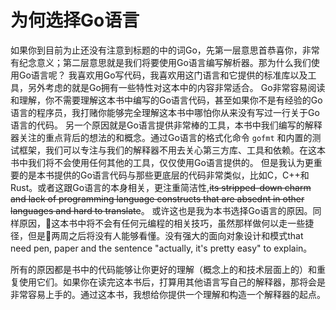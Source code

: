 # 为何选择Go语言
如果你到目前为止还没有注意到标题的中的词Go，先第一层意思首恭喜你，非常有纪念意义；第二层意思就是我们将要使用Go语言编写解析器。那为什么我们使用Go语言呢？
我喜欢用Go写代码，我喜欢用这门语言和它提供的标准库以及工具，另外考虑的就是Go拥有一些特性对这本中的内容非常适合。
Go非常容易阅读和理解，你不需要理解这本书中编写的Go语言代码，甚至如果你不是有经验的Go语言的程序员，我打赌你能够完全理解这本书中哪怕你从来没有写过一行关于Go语言的代码。
另一个原因就是Go语言提供非常棒的工具，本书中我们编写的解释器关注的重点背后的想法的和概念。通过Go语言的格式化命令 `gofmt` 和内置的测试框架，我们可以专注与我们的解释器不用去关心第三方库、工具和依赖。在这本书中我们将不会使用任何其他的工具，仅仅使用Go语言提供的。
但是我认为更重要的是本书提供的Go语言代码与那些更底层的代码非常类似，比如C，C++和Rust。或者这跟Go语言的本身相关，更注重简洁性,<del>its stripped-down charm and lack of programming language constructs that are absednt in other languages and hard to translate</del>。 或许这也是我为本书选择Go语言的原因。同样原因，这本书中将不会有任何元编程的相关技巧，虽然那样做何以走一些捷径，但是两周之后将没有人能够看懂。没有强大的面向对象设计和模式</del>that need pen, paper and the sentence "actually, it's pretty easy" to explain</del>。

所有的原因都是书中的代码能够让你更好的理解（概念上的和技术层面上的）和重复使用它们。如果你在读完这本书后，打算用其他语言写自己的解释器，那将会是非常容易上手的。通过这本书，我想给你提供一个理解和构造一个解释器的起点。